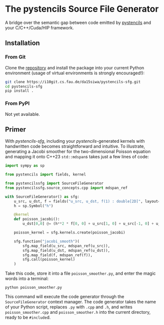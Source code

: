 # The pystencils Source File Generator

A bridge over the semantic gap between code emitted by [pystencils](https://pypi.org/project/pystencils/)
and your C/C++/Cuda/HIP framework.

## Installation

### From Git

Clone the [repository](https://i10git.cs.fau.de/da15siwa/pystencils-sfg) and install the package into your current Python environment
(usage of virtual environments is strongly encouraged!):

```bash
git clone https://i10git.cs.fau.de/da15siwa/pystencils-sfg.git
cd pystencils-sfg
pip install .
```

### From PyPI

Not yet available.

## Primer

With *pystencils-sfg*, including your *pystencils*-generated kernels with handwritten code becomes straightforward
and intuitive. To illustrate, generating a Jacobi smoother for the two-dimensional Poisson equation
and mapping it onto C++23 `std::mdspan`s takes just a few lines of code:

```python
import sympy as sp

from pystencils import fields, kernel

from pystencilssfg import SourceFileGenerator
from pystencilssfg.source_concepts.cpp import mdspan_ref

with SourceFileGenerator() as sfg:
    u_src, u_dst, f = fields("u_src, u_dst, f(1) : double[2D]", layout="fzyx")
    h = sp.Symbol("h")

    @kernel
    def poisson_jacobi():
        u_dst[0,0] @= (h**2 * f[0, 0] + u_src[1, 0] + u_src[-1, 0] + u_src[0, 1] + u_src[0, -1]) / 4

    poisson_kernel = sfg.kernels.create(poisson_jacobi)

    sfg.function("jacobi_smooth")(
        sfg.map_field(u_src, mdspan_ref(u_src)),
        sfg.map_field(u_dst, mdspan_ref(u_dst)),
        sfg.map_field(f, mdspan_ref(f)),
        sfg.call(poisson_kernel)
    )
```

Take this code, store it into a file `poisson_smoother.py`, and enter the magic words into a terminal:

```shell
python poisson_smoother.py
```

This command will execute the code generator through the `SourceFileGenerator` context manager.
The code generator takes the name of your Python script, replaces `.py` with `.cpp` and `.h`, and writes
`poisson_smoother.cpp` and `poisson_smoother.h` into the current directory, ready to be `#include`d.
